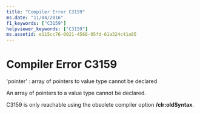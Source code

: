 ```yaml
---
title: "Compiler Error C3159"
ms.date: "11/04/2016"
f1_keywords: ["C3159"]
helpviewer_keywords: ["C3159"]
ms.assetid: e115cc76-0021-4568-95fd-61a324c41a85
---
```

# Compiler Error C3159

'pointer' : array of pointers to value type cannot be declared

An array of pointers to a value type cannot be declared.

C3159 is only reachable using the obsolete compiler option **/clr:oldSyntax**.
